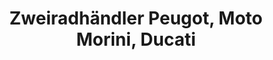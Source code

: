 ---
title: "Zweiradhändler Peugot, Moto Morini, Ducati"
url: /pfaffenweiler/zweiradhaendler-peugot-moto-morini-ducati/
shop: Motorrad
---
